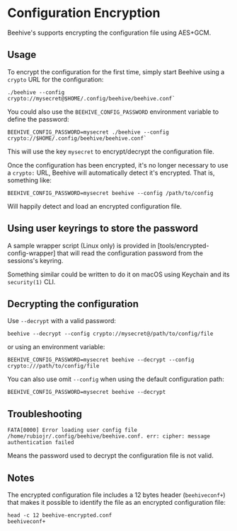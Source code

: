 # Configuration Encryption

Beehive's supports encrypting the configuration file using AES+GCM.

## Usage

To encrypt the configuration for the first time, simply start Beehive using a `crypto` URL for the configuration:

```
./beehive --config crypto://mysecret@$HOME/.config/beehive/beehive.conf`
```

You could also use the `BEEHIVE_CONFIG_PASSWORD` environment variable to define the password:

```
BEEHIVE_CONFIG_PASSWORD=mysecret ./beehive --config crypto://$HOME/.config/beehive/beehive.conf`
```

This will use the key `mysecret` to encrypt/decrypt the configuration file.

Once the configuration has been encrypted, it's no longer necessary to use a `crypto:` URL, Beehive will automatically detect it's encrypted.
That is, something like:

```
BEEHIVE_CONFIG_PASSWORD=mysecret beehive --config /path/to/config
```

Will happily detect and load an encrypted configuration file.

## Using user keyrings to store the password

A sample wrapper script (Linux only) is provided in [tools/encrypted-config-wrapper] that will read the configuration password from the sessions's keyring.

Something similar could be written to do it on macOS using Keychain and its `security(1)` CLI.

## Decrypting the configuration

Use `--decrypt` with a valid password:

```
beehive --decrypt --config crypto://mysecret@/path/to/config/file
```

or using an environment variable:

```
BEEHIVE_CONFIG_PASSWORD=mysecret beehive --decrypt --config crypto:///path/to/config/file
```

You can also use omit `--config` when using the default configuration path:

```
BEEHIVE_CONFIG_PASSWORD=mysecret beehive --decrypt
```

## Troubleshooting

```
FATA[0000] Error loading user config file /home/rubiojr/.config/beehive/beehive.conf. err: cipher: message authentication failed
```

Means the password used to decrypt the configuration file is not valid.

## Notes

The encrypted configuration file includes a 12 bytes header (`beehiveconf+`) that makes it possible to identify the file as an encrypted configuration file:

```
head -c 12 beehive-encrypted.conf
beehiveconf+
```
